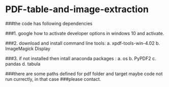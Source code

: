 # PDF-table-and-image-extraction

###the code has following dependencies

###1. google how to activate developer options in windows 10 and activate.

###2. download and install command line tools: a. xpdf-tools-win-4.02
                         		    b. ImageMagick Display 

###3. if not installed then intall anaconda packages : a. os
						    b. PyPDF2
                                                    c. pandas
						    d. tabula

###there are some paths defined for pdf folder and target maybe code not run currectly, in that case
###please contact.
